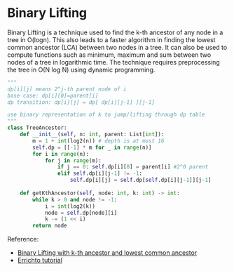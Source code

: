 # Binary Lifting

Binary Lifting is a technique used to find the k-th ancestor of any node in a tree in O(logn).
This also leads to a faster algorithm in finding the lowest common ancestor (LCA) between two nodes in a tree.
It can also be used to compute functions such as minimum, maximum and sum between two nodes of a tree in logarithmic time.
The technique requires preprocessing the tree in O(N log N) using dynamic programming.

```py
"""
dp[i][j] means 2^j-th parent node of i
base case: dp[i][0]=parent[i]
dp transition: dp[i][j] = dp[ dp[i][j-1] ][j-1]

use binary representation of k to jump/lifting through dp table
"""
class TreeAncestor:
    def __init__(self, n: int, parent: List[int]):
        m = 1 + int(log2(n)) # depth is at most 16 
        self.dp = [[-1] * m for _ in range(n)]
        for i in range(n):
            for j in range(m):
                if j == 0: self.dp[i][0] = parent[i] #2^0 parent
                elif self.dp[i][j-1] != -1: 
                    self.dp[i][j] = self.dp[self.dp[i][j-1]][j-1]
    
    def getKthAncestor(self, node: int, k: int) -> int:
        while k > 0 and node != -1: 
            i = int(log2(k))
            node = self.dp[node][i]
            k -= (1 << i)
        return node 
```

Reference:

- [Binary Lifting with k-th ancestor and lowest common ancestor](https://iq.opengenus.org/binary-lifting-k-th-ancestor-lowest-common-ancestor)
- [Errichto tutorial](https://www.youtube.com/watch?v=oib-XsjFa-M)
